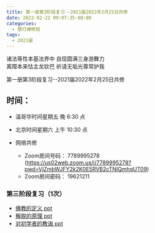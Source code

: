 ```yaml
---
title: 第一册第3阶段复习--2021届2022年2月25日共修
date: 2022-02-22 09:07:35-08:00
categories:
  - 慧灯禅修班
tags:
  - 2021届
---
```

诸法等性本基法界中 自现圆满三身游舞力  
离障本来怙主龙钦巴 祈请无垢光尊常护我  

第一册第3阶段复习--2021届2022年2月25日共修

## 时间：

* 温哥华时间星期五 晚 6:30 点
* 北京时间星期六 上午 10:30 点

* 网络共修
  * Zoom房间号码： 7789995278 (<https://us02web.zoom.us/j/7789995278?pwd=VjZmbWJFY2k2K0E5RVB2cTNIQmhqUT09>)
  * Zoom房间密码： 19621211
    
### 第三阶段复习（1次）

- [佛教的定义 ppt](https://s3.ap-northeast-1.wasabisys.com/hdcx/hdv/f/up/2020%E6%85%A7%E7%81%AF%E7%A6%85%E4%BF%AE%E7%8F%AD%E7%AC%AC%E5%8D%81%E5%85%AD%E5%A0%82%E8%AF%BE-%E4%BD%9B%E6%95%99%E7%9A%84%E5%AE%9A%E4%B9%89.pptx)
- [解脱的原理 ppt](https://s3.ap-northeast-1.wasabisys.com/hdcx/hdv/f/up/2020%E6%85%A7%E7%81%AF%E7%A6%85%E4%BF%AE%E7%8F%AD%E7%AC%AC%E5%8D%81%E4%B8%83%E5%A0%82%E8%AF%BE-%E8%A7%A3%E8%84%B1%E7%9A%84%E5%8E%9F%E7%90%86.pptx)
- [对初学者的教诲 ppt](https://s3.ap-northeast-1.wasabisys.com/hdcx/hdv/f/up/慧灯禅修班第十八堂课-对初学者的教诲-2.pptx)

